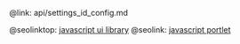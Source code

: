 @link: api/settings_id_config.md

@seolinktop: [javascript ui library](https://webix.com)
@seolink: [javascript portlet](https://webix.com/widget/portlet/)